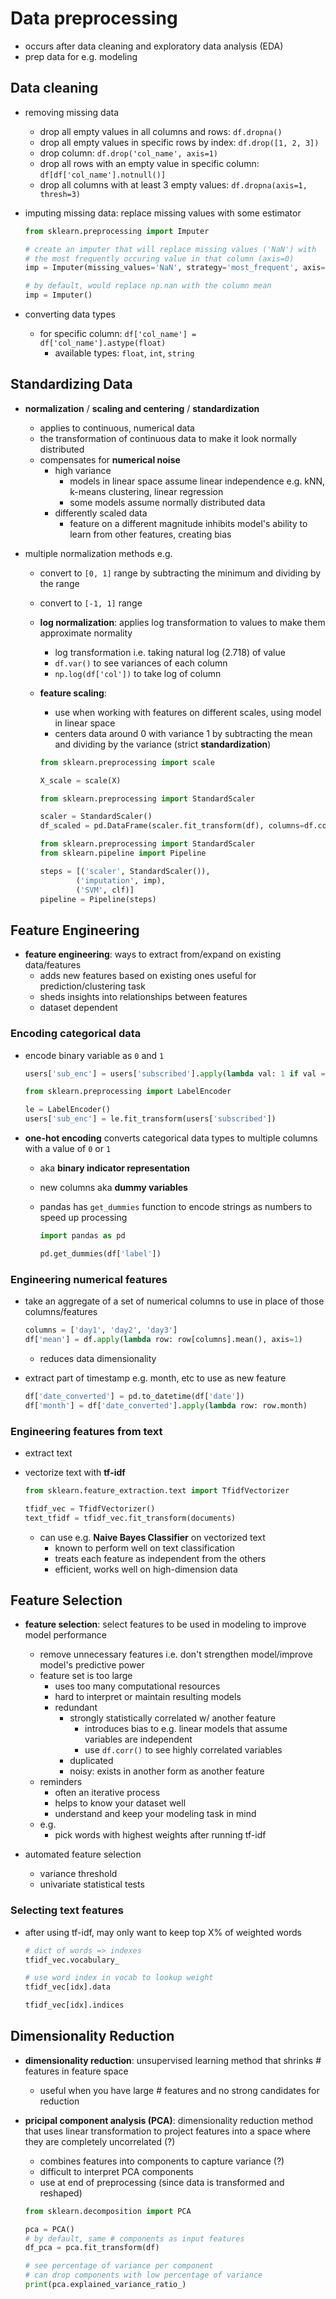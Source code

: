 # Data preprocessing

- occurs after data cleaning and exploratory data analysis (EDA)
- prep data for e.g. modeling

## Data cleaning

- removing missing data
  - drop all empty values in all columns and rows: `df.dropna()`
  - drop all empty values in specific rows by index: `df.drop([1, 2, 3])`
  - drop column: `df.drop('col_name', axis=1)`
  - drop all rows with an empty value in specific column: `df[df['col_name'].notnull()]`
  - drop all columns with at least 3 empty values: `df.dropna(axis=1, thresh=3)`

- imputing missing data: replace missing values with some estimator

    ```python
    from sklearn.preprocessing import Imputer

    # create an imputer that will replace missing values ('NaN') with
    # the most frequently occuring value in that column (axis=0)
    imp = Imputer(missing_values='NaN', strategy='most_frequent', axis=0)

    # by default, would replace np.nan with the column mean
    imp = Imputer()
    ```

- converting data types
  - for specific column: `df['col_name'] = df['col_name'].astype(float)`
      - available types: `float`, `int`, `string`

## Standardizing Data

- **normalization** / **scaling and centering** / **standardization**
  - applies to continuous, numerical data
  - the transformation of continuous data to make it look normally distributed
  - compensates for **numerical noise**
    - high variance
      - models in linear space assume linear independence e.g. kNN, k-means clustering, linear regression
      - some models assume normally distributed data
    - differently scaled data
      - feature on a different magnitude inhibits model's ability to learn from other features, creating bias

- multiple normalization methods e.g.
  - convert to `[0, 1]` range by subtracting the minimum and dividing by the range
  - convert to `[-1, 1]` range

  - **log normalization**: applies log transformation to values to make them approximate normality
      - log transformation i.e. taking natural log (2.718) of value
      - `df.var()` to see variances of each column
      - `np.log(df['col'])` to take log of column

  - **feature scaling**:
    - use when working with features on different scales, using model in linear space
    - centers data around 0 with variance 1 by subtracting the mean and dividing by the variance (strict **standardization**)

    ```python
    from sklearn.preprocessing import scale

    X_scale = scale(X)
    ```

    ```python
    from sklearn.preprocessing import StandardScaler

    scaler = StandardScaler()
    df_scaled = pd.DataFrame(scaler.fit_transform(df), columns=df.columns)
    ```

    ```python
    from sklearn.preprocessing import StandardScaler
    from sklearn.pipeline import Pipeline

    steps = [('scaler', StandardScaler()),
            ('imputation', imp),
            ('SVM', clf)]
    pipeline = Pipeline(steps)
    ```

## Feature Engineering

- **feature engineering**: ways to extract from/expand on existing data/features
  - adds new features based on existing ones useful for prediction/clustering task
  - sheds insights into relationships between features
  - dataset dependent

### Encoding categorical data

- encode binary variable as `0` and `1`

    ```python
    users['sub_enc'] = users['subscribed'].apply(lambda val: 1 if val == 'y' else 0)
    ```

    ```python
    from sklearn.preprocessing import LabelEncoder

    le = LabelEncoder()
    users['sub_enc'] = le.fit_transform(users['subscribed'])
    ```

- **one-hot encoding** converts categorical data types to multiple columns with a value of `0` or `1`
  - aka **binary indicator representation**
  - new columns aka **dummy variables**
  - pandas has `get_dummies` function to encode strings as numbers to speed up processing

    ```python
    import pandas as pd

    pd.get_dummies(df['label'])
    ```

### Engineering numerical features

- take an aggregate of a set of numerical columns to use in place of those columns/features

    ```python
    columns = ['day1', 'day2', 'day3']
    df['mean'] = df.apply(lambda row: row[columns].mean(), axis=1)
    ```

    - reduces data dimensionality

- extract part of timestamp e.g. month, etc to use as new feature

    ```python
    df['date_converted'] = pd.to_datetime(df['date'])
    df['month'] = df['date_converted'].apply(lambda row: row.month)
    ```

### Engineering features from text

- extract text

- vectorize text with **tf-idf**

    ```python
    from sklearn.feature_extraction.text import TfidfVectorizer

    tfidf_vec = TfidfVectorizer()
    text_tfidf = tfidf_vec.fit_transform(documents)
    ```

    - can use e.g. **Naive Bayes Classifier** on vectorized text
        - known to perform well on text classification
        - treats each feature as independent from the others
        - efficient, works well on high-dimension data

## Feature Selection

- **feature selection**: select features to be used in modeling to improve model performance
  - remove unnecessary features i.e. don't strengthen model/improve model's predictive power
  - feature set is too large
    - uses too many computational resources
    - hard to interpret or maintain resulting models
    - redundant
      - strongly statistically correlated w/ another feature
        - introduces bias to e.g. linear models that assume variables are independent
        - use `df.corr()` to see highly correlated variables
      - duplicated
      - noisy: exists in another form as another feature
  - reminders
    - often an iterative process
    - helps to know your dataset well
    - understand and keep your modeling task in mind
  - e.g.
    - pick words with highest weights after running tf-idf

- automated feature selection
  - variance threshold
  - univariate statistical tests

### Selecting text features

- after using tf-idf, may only want to keep top X% of weighted words

    ```python
    # dict of words => indexes
    tfidf_vec.vocabulary_

    # use word index in vocab to lookup weight
    tfidf_vec[idx].data

    tfidf_vec[idx].indices
    ```

## Dimensionality Reduction

- **dimensionality reduction**: unsupervised learning method that shrinks # features in feature space
  - useful when you have large # features and no strong candidates for reduction
- **pricipal component analysis (PCA)**: dimensionality reduction method that uses linear transformation to project features into a space where they are completely uncorrelated (?)
    - combines features into components to capture variance (?)
    - difficult to interpret PCA components
    - use at end of preprocessing (since data is transformed and reshaped)

    ```python
    from sklearn.decomposition import PCA

    pca = PCA()
    # by default, same # components as input features
    df_pca = pca.fit_transform(df)

    # see percentage of variance per component
    # can drop components with low percentage of variance
    print(pca.explained_variance_ratio_)
    ```
